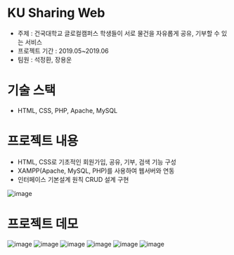 # KU Sharing Web
- 주제 : 건국대학교 글로컬캠퍼스 학생들이 서로 물건을 자유롭게 공유, 기부할 수 있는 서비스
- 프로젝트 기간 : 2019.05~2019.06
- 팀원 : 석정환, 장용운

# 기술 스택
- HTML, CSS, PHP, Apache, MySQL

# 프로젝트 내용
- HTML, CSS로 기초적인 회원가입, 공유, 기부, 검색 기능 구성
- XAMPP(Apache, MySQL, PHP)를 사용하여 웹서버와 연동
- 인터페이스 기본설계 원칙 CRUD 설계 구현

 ![image](https://user-images.githubusercontent.com/54879572/104094986-b4d16480-52d7-11eb-939f-0f4d4944ea2b.png)

# 프로젝트 데모
![image](https://user-images.githubusercontent.com/54879572/104095197-cebf7700-52d8-11eb-8822-d33954a45557.png) ![image](https://user-images.githubusercontent.com/54879572/104095210-e860be80-52d8-11eb-8800-af6a0bf0c7c3.png)
![image](https://user-images.githubusercontent.com/54879572/104095370-c1ef5300-52d9-11eb-8e96-e4b14231461a.png) ![image](https://user-images.githubusercontent.com/54879572/104095390-e77c5c80-52d9-11eb-8280-a30ab8658268.png)
![image](https://user-images.githubusercontent.com/54879572/104095414-0549c180-52da-11eb-86e9-df13f796031c.png) ![image](https://user-images.githubusercontent.com/54879572/104095438-214d6300-52da-11eb-9486-24a81c9a7163.png)



